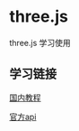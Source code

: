 # three.js
three.js 学习使用


## 学习链接
[国内教程](http://www.webgl3d.cn/)

[官方api](http://www.yanhuangxueyuan.com/threejs/docs/index.html#manual/zh/introduction/Creating-a-scene)

